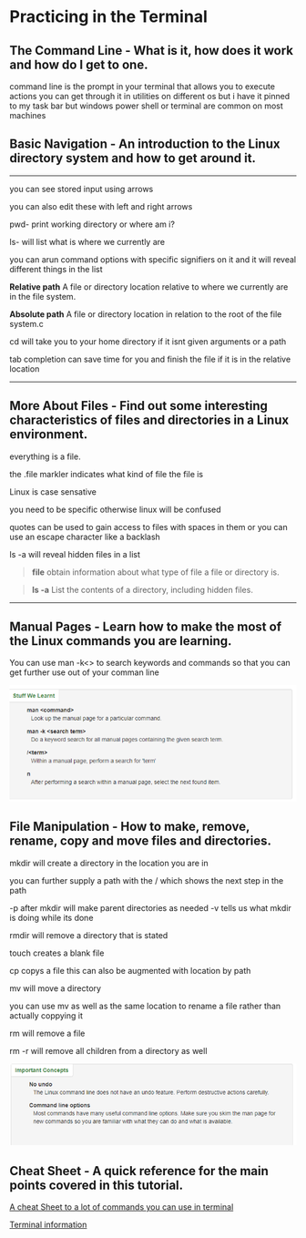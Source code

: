 # Practicing in the Terminal

## The Command Line - What is it, how does it work and how do I get to one.

command line is the prompt in your terminal that allows you to execute actions you can get through it in utilities on different os but i have it pinned to my task bar but windows power shell or terminal are common on most machines 

## Basic Navigation - An introduction to the Linux directory system and how to get around it.

---
you can see stored input using arrows

you can also edit these with left and right arrows

pwd- print working directory or where am i?

ls-  will list what is where we currently are

you can arun command options with specific signifiers on it and it will reveal different things in the list

**Relative path**
A file or directory location relative to where we currently are in the file system.

**Absolute path**
A file or directory location in relation to the root of the file system.c

cd will take you to your home directory if it isnt given arguments or a path

tab completion can save time for you and finish the file if it is in the relative location

---

## More About Files - Find out some interesting characteristics of files and directories in a Linux environment.

everything is a file.

the .file markler indicates what kind of file the file is

Linux is case sensative

you need to be specific otherwise linux will be confused

quotes can be used to gain access to files with spaces in them or you can use an escape character like a backlash

ls -a will reveal hidden files in a list

> **file**
obtain information about what type of file a file or directory is.

> **ls -a**
List the contents of a directory, including hidden files.

---

## Manual Pages - Learn how to make the most of the Linux commands you are learning.

You can use man -k<> to search keywords and commands so that you can get further use out of your comman line

![what we learned about terminal manual](./images/manual.PNG)

## File Manipulation - How to make, remove, rename, copy and move files and directories.

mkdir will create a directory in the location you are in

you can further supply a path with the / which shows the next step in the path

-p after mkdir will make parent directories as needed  -v tells us what mkdir is doing while its done

rmdir will remove a directory that is stated

touch creates a  blank file

cp copys a file this can also be augmented with location by path

mv will move a directory

you can use mv as well as the same location to rename a file rather than actually coppying it

rm will remove a file

rm -r will remove all children from a directory as well

![file manipulation rules](manipulation.PNG)

## Cheat Sheet - A quick reference for the main points covered in this tutorial.

[A cheat Sheet to a lot of commands you can use in terminal](https://ryanstutorials.net/linuxtutorial/cheatsheet.php)

[Terminal information](https://ryanstutorials.net/linuxtutorial/aboutfiles.php) 